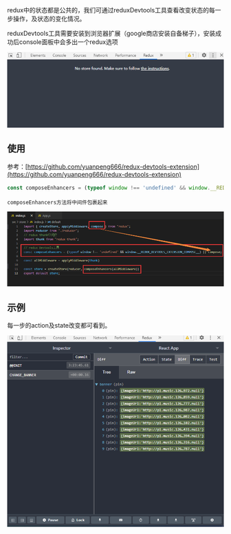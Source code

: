 redux中的状态都是公共的，我们可通过reduxDevtools工具查看改变状态的每一步操作，及状态的变化情况。

reduxDevtools工具需要安装到浏览器扩展（google商店安装自备梯子），安装成功后console面板中会多出一个redux选项

![](assets/【redux】reduxDevtools工具使用/1.png)

## 使用

参考：[https://github.com/yuanpeng666/redux-devtools-extension](https://github.com/yuanpeng666/redux-devtools-extension)

```javascript
const composeEnhancers = (typeof window !== 'undefined' && window.__REDUX_DEVTOOLS_EXTENSION_COMPOSE__) || compose;

composeEnhancers方法将中间件包裹起来
```

![](assets/【redux】reduxDevtools工具使用/2.png)

## 示例

每一步的action及state改变都可看到。

![](assets/【redux】reduxDevtools工具使用/3.png)
